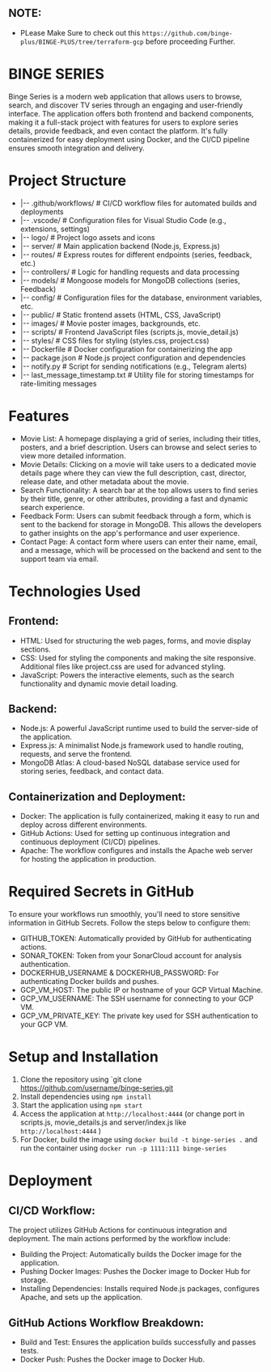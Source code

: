## NOTE:     
- PLease Make Sure to check out this `https://github.com/binge-plus/BINGE-PLUS/tree/terraform-gcp` before proceeding Further.

# BINGE SERIES
Binge Series is a modern web application that allows users to browse, search, and discover TV series through an engaging and user-friendly interface. The application offers both frontend and backend components, making it a full-stack project with features for users to explore series details, provide feedback, and even contact the platform. It's fully containerized for easy deployment using Docker, and the CI/CD pipeline ensures smooth integration and delivery.

# Project Structure
- |-- .github/workflows/      # CI/CD workflow files for automated builds and deployments
- |-- .vscode/                # Configuration files for Visual Studio Code (e.g., extensions, settings)
- |-- logo/                   # Project logo assets and icons
- |-- server/                 # Main application backend (Node.js, Express.js)
-    |-- routes/             # Express routes for different endpoints (series, feedback, etc.)
-    |-- controllers/        # Logic for handling requests and data processing
-    |-- models/             # Mongoose models for MongoDB collections (series, Feedback)
-    |-- config/             # Configuration files for the database, environment variables, etc.
- |-- public/                 # Static frontend assets (HTML, CSS, JavaScript)
-    |-- images/             # Movie poster images, backgrounds, etc.
-    |-- scripts/            # Frontend JavaScript files (scripts.js, movie_detail.js)
-    |-- styles/             # CSS files for styling (styles.css, project.css)
- |-- Dockerfile              # Docker configuration for containerizing the app
- |-- package.json            # Node.js project configuration and dependencies
- |-- notify.py               # Script for sending notifications (e.g., Telegram alerts)
- |-- last_message_timestamp.txt # Utility file for storing timestamps for rate-limiting messages


# Features
- Movie List: A homepage displaying a grid of series, including their titles, posters, and a brief description. Users can browse and select series to view more detailed information.
- Movie Details: Clicking on a movie will take users to a dedicated movie details page where they can view the full description, cast, director, release date, and other metadata about the movie.
- Search Functionality: A search bar at the top allows users to find series by their title, genre, or other attributes, providing a fast and dynamic search experience.
- Feedback Form: Users can submit feedback through a form, which is sent to the backend for storage in MongoDB. This allows the developers to gather insights on the app's performance and user experience.
- Contact Page: A contact form where users can enter their name, email, and a message, which will be processed on the backend and sent to the support team via email.

# Technologies Used
## Frontend:
- HTML: Used for structuring the web pages, forms, and movie display sections.
- CSS: Used for styling the components and making the site responsive. Additional files like project.css are used for advanced styling.
- JavaScript: Powers the interactive elements, such as the search functionality and dynamic movie detail loading.

## Backend:
- Node.js: A powerful JavaScript runtime used to build the server-side of the application.
- Express.js: A minimalist Node.js framework used to handle routing, requests, and serve the frontend.
- MongoDB Atlas: A cloud-based NoSQL database service used for storing series, feedback, and contact data.

## Containerization and Deployment:
- Docker: The application is fully containerized, making it easy to run and deploy across different environments.
- GitHub Actions: Used for setting up continuous integration and continuous deployment (CI/CD) pipelines.
- Apache: The workflow configures and installs the Apache web server for hosting the application in production.

# Required Secrets in GitHub
To ensure your workflows run smoothly, you'll need to store sensitive information in GitHub Secrets. Follow the steps below to configure them:
- GITHUB_TOKEN: Automatically provided by GitHub for authenticating actions.
- SONAR_TOKEN: Token from your SonarCloud account for analysis authentication.
- DOCKERHUB_USERNAME & DOCKERHUB_PASSWORD: For authenticating Docker builds and pushes.
- GCP_VM_HOST: The public IP or hostname of your GCP Virtual Machine.
- GCP_VM_USERNAME: The SSH username for connecting to your GCP VM.
- GCP_VM_PRIVATE_KEY: The private key used for SSH authentication to your GCP VM.

# Setup and Installation
1. Clone the repository using `git clone https://github.com/username/binge-series.git
2. Install dependencies using `npm install`
3. Start the application using `npm start`
4. Access the application at `http://localhost:4444` (or change port in scripts.js, movie_details.js and server/index.js like `http://localhost:4444` )
5. For Docker, build the image using `docker build -t binge-series .` and run the container using `docker run -p 1111:111 binge-series`

# Deployment
## CI/CD Workflow:
The project utilizes GitHub Actions for continuous integration and deployment. The main actions performed by the workflow include:

- Building the Project: Automatically builds the Docker image for the application.
- Pushing Docker Images: Pushes the Docker image to Docker Hub for storage.
- Installing Dependencies: Installs required Node.js packages, configures Apache, and sets up the application.

## GitHub Actions Workflow Breakdown:
- Build and Test: Ensures the application builds successfully and passes tests.
- Docker Push: Pushes the Docker image to Docker Hub.

